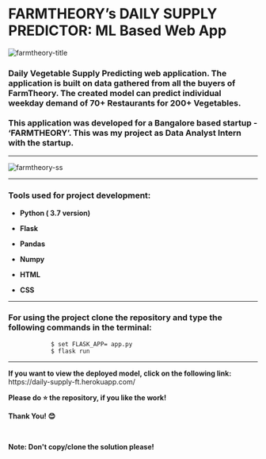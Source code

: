 <div align=”center”>
<h1> FARMTHEORY’s DAILY SUPPLY PREDICTOR: ML Based Web App</h1>
</div>

![farmtheory-title](https://user-images.githubusercontent.com/72686156/103458142-4b77b180-4d2b-11eb-9f85-f0c6955bedc3.jpg)

<p><h3>Daily Vegetable Supply Predicting web application. The application is built on data gathered from all the buyers of FarmTheory. The created model can predict individual weekday demand of 70+ Restaurants for 200+ Vegetables.<br><br>
This application was developed for a Bangalore based startup - ‘FARMTHEORY’. This was my project as Data Analyst Intern with the startup.
</h3></p>

<hr>

![farmtheory-ss](https://user-images.githubusercontent.com/72686156/103458201-c17c1880-4d2b-11eb-87b9-6d8b2aae64ad.png)

<hr>

<h3> Tools used for project development: </h3>
<ul>
<li><p><b>Python ( 3.7 version)</b></p></li>
<li><p><b>Flask</b></p></li>
<li><p><b>Pandas</b></p></li>
<li><p><b>Numpy</b></p></li>
<li><p><b>HTML</b></p></li>
<li><p><b>CSS</b></p></li>
</ul>

<hr>

<h3> For using the project clone the repository and type the following commands in the terminal: </h3>
                
                $ set FLASK_APP= app.py
                $ flask run 
  
<hr>

<p> <b>If you want to view the deployed model, click on the following link:</b> https://daily-supply-ft.herokuapp.com/</p>
<p> <b> Please do ⭐ the repository, if you like the work! </b> </p>
<p> <b> Thank You! 😊 </b> </p>
<br>
<p> <b> Note: Don't copy/clone the solution please! </b> </p>

